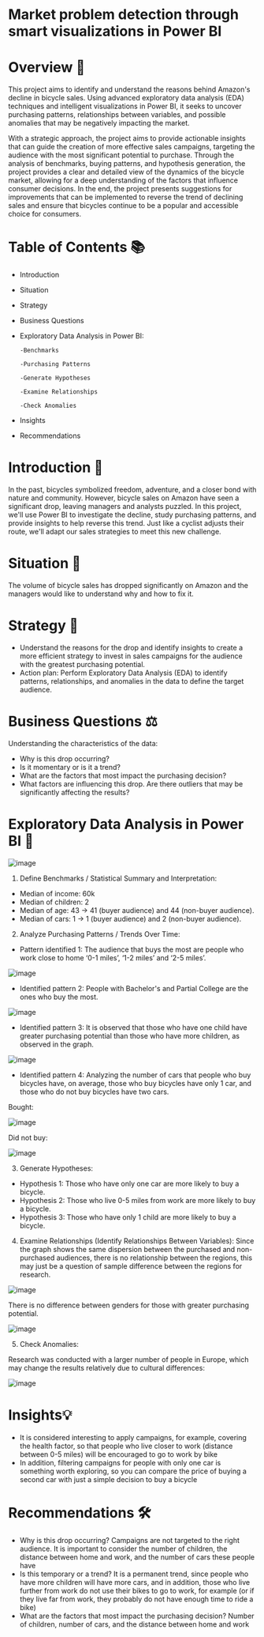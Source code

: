 # Market problem detection through smart visualizations in Power BI

# Overview 📖

This project aims to identify and understand the reasons behind Amazon's decline in bicycle sales. Using advanced exploratory data analysis (EDA) techniques and intelligent visualizations in Power BI, it seeks to uncover purchasing patterns, relationships between variables, and possible anomalies that may be negatively impacting the market.

With a strategic approach, the project aims to provide actionable insights that can guide the creation of more effective sales campaigns, targeting the audience with the most significant potential to purchase. Through the analysis of benchmarks, buying patterns, and hypothesis generation, the project provides a clear and detailed view of the dynamics of the bicycle market, allowing for a deep understanding of the factors that influence consumer decisions. In the end, the project presents suggestions for improvements that can be implemented to reverse the trend of declining sales and ensure that bicycles continue to be a popular and accessible choice for consumers.

# Table of Contents 📚

- Introduction
- Situation
- Strategy
- Business Questions
- Exploratory Data Analysis in Power BI:

      -Benchmarks
  
      -Purchasing Patterns
  
      -Generate Hypotheses
  
      -Examine Relationships

      -Check Anomalies
    
- Insights
- Recommendations

# Introduction 📝

In the past, bicycles symbolized freedom, adventure, and a closer bond with nature and community. However, bicycle sales on Amazon have seen a significant drop, leaving managers and analysts puzzled. In this project, we'll use Power BI to investigate the decline, study purchasing patterns, and provide insights to help reverse this trend. Just like a cyclist adjusts their route, we'll adapt our sales strategies to meet this new challenge.

# Situation 🔎

The volume of bicycle sales has dropped significantly on Amazon and the managers would like to understand why and how to fix it.

# Strategy 🎯

- Understand the reasons for the drop and identify insights to create a more efficient strategy to invest in sales campaigns for the audience with the greatest purchasing potential.
- Action plan: Perform Exploratory Data Analysis (EDA) to identify patterns, relationships, and anomalies in the data to define the target audience.

# Business Questions ⚖️

Understanding the characteristics of the data:
- Why is this drop occurring?
- Is it momentary or is it a trend?
- What are the factors that most impact the purchasing decision?
- What factors are influencing this drop. Are there outliers that may be significantly affecting the results?

# Exploratory Data Analysis in Power BI 📑

![image](https://github.com/user-attachments/assets/acb6d5a0-cba3-4376-9c78-b30a5b5f290d)

1) Define Benchmarks / Statistical Summary and Interpretation:
- Median of income: 60k
- Median of children: 2
- Median of age: 43 → 41 (buyer audience) and 44 (non-buyer audience).
- Median of cars: 1 → 1 (buyer audience) and 2 (non-buyer audience).

2) Analyze Purchasing Patterns / Trends Over Time:
- Pattern identified 1: The audience that buys the most are people who work close to home ‘0-1 miles’, ‘1-2 miles’ and ‘2-5 miles’.

![image](https://github.com/user-attachments/assets/4581fe8a-58c8-480c-ab8b-24490ff72ed9)

- Identified pattern 2: People with Bachelor's and Partial College are the ones who buy the most.

![image](https://github.com/user-attachments/assets/ee64243f-a5ed-4e6c-91d1-51352625be3d)

- Identified pattern 3: It is observed that those who have one child have greater purchasing potential than those who have more children, as observed in the graph.
  
![image](https://github.com/user-attachments/assets/2adfae08-8758-4b22-b2ee-37b0865c544a)

- Identified pattern 4: Analyzing the number of cars that people who buy bicycles have, on average, those who buy bicycles have only 1 car, and those who do not buy bicycles have two cars.

Bought:

![image](https://github.com/user-attachments/assets/14017926-d419-4442-816e-f9cca7a3dee4)

Did not buy:

![image](https://github.com/user-attachments/assets/8820b013-2da8-4267-b2fd-75d71f1db62b)

3) Generate Hypotheses:
- Hypothesis 1: Those who have only one car are more likely to buy a bicycle.
- Hypothesis 2: Those who live 0-5 miles from work are more likely to buy a bicycle.
- Hypothesis 3: Those who have only 1 child are more likely to buy a bicycle.

4) Examine Relationships (Identify Relationships Between Variables):
Since the graph shows the same dispersion between the purchased and non-purchased audiences, there is no relationship between the regions, this may just be a question of sample difference between the regions for research.

![image](https://github.com/user-attachments/assets/780e9601-01d9-4f34-ae1e-bd743e695531)

There is no difference between genders for those with greater purchasing potential.

![image](https://github.com/user-attachments/assets/cc8c71bd-c3a2-499c-85f3-2752a1ef3a09)

5) Check Anomalies:

Research was conducted with a larger number of people in Europe, which may change the results relatively due to cultural differences:

![image](https://github.com/user-attachments/assets/d773d0cb-7485-4fb3-9ba8-51c1f748eaa7)


# Insights💡

- It is considered interesting to apply campaigns, for example, covering the health factor, so that people who live closer to work (distance between 0-5 miles) will be encouraged to go to work by bike
- In addition, filtering campaigns for people with only one car is something worth exploring, so you can compare the price of buying a second car with just a simple decision to buy a bicycle

# Recommendations 🛠️

- Why is this drop occurring? Campaigns are not targeted to the right audience. It is important to consider the number of children, the distance between home and work, and the number of cars these people have
- Is this temporary or a trend? It is a permanent trend, since people who have more children will have more cars, and in addition, those who live further from work do not use their bikes to go to work, for example (or if they live far from work, they probably do not have enough time to ride a bike)
- What are the factors that most impact the purchasing decision? Number of children, number of cars, and the distance between home and work

